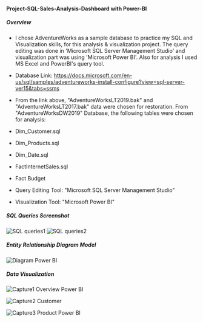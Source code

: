 
#### Project-SQL-Sales-Analysis-Dashboard with Power-BI


##### Overview

- I chose  AdventureWorks as a sample database to practice my SQL  and Visualization skills, for this  analysis & visualization project. The query editing was done in 'Microsoft SQL Server Management Studio' and visualization part was using 'Microsoft Power BI'. Also for analysis I used MS Excel and PowerBI's query tool.


- Database Link: https://docs.microsoft.com/en-us/sql/samples/adventureworks-install-configure?view=sql-server-ver15&tabs=ssms

- From the link above, "AdventureWorksLT2019.bak" and "AdventureWorksLT2017.bak" data were chosen for restoration. From "AdventureWorksDW2019" Database, the following tables were chosen for analysis:

- Dim_Customer.sql
- Dim_Products.sql
- Dim_Date.sql
- FactInternetSales.sql
- Fact Budget
- Query Editing Tool: "Microsoft SQL Server Management Studio"
- Visualization Tool: "Microsoft Power BI"

##### SQL Queries Screenshot



![SQL queries1](https://user-images.githubusercontent.com/103214799/204801927-87690955-a30a-4fac-bfa7-2bf2517bef22.PNG)
![SQL queries2](https://user-images.githubusercontent.com/103214799/204801930-e3559dd1-9237-4a5a-9997-54be3148109c.PNG)



#####  Entity Relationship Diagram Model 

![Diagram Power BI](https://user-images.githubusercontent.com/103214799/204804243-cee49711-5a7d-420f-b4f5-a592b795c663.PNG)



##### Data Visualization

![Capture1 Overview  Power BI](https://user-images.githubusercontent.com/103214799/204804041-8bb450ad-9fc6-4b0a-a1d5-4376c173aab4.PNG)

![Capture2  Customer](https://user-images.githubusercontent.com/103214799/204804043-8d8b9874-1fd1-4e36-8121-947e988478d8.PNG)

![Capture3 Product Power BI](https://user-images.githubusercontent.com/103214799/204804035-f9d8523f-5f6e-4966-b45e-bfb7b4fe26f3.PNG)






